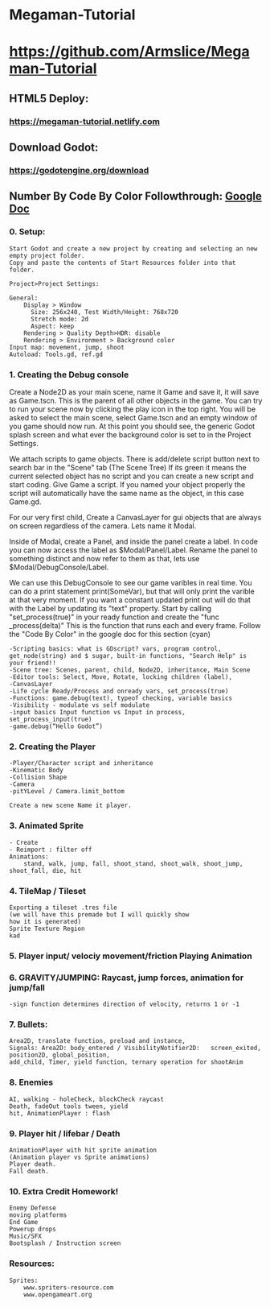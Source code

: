 # Megaman-Tutorial
# https://github.com/Armslice/Megaman-Tutorial

## HTML5 Deploy:
### https://megaman-tutorial.netlify.com

## Download Godot:
### https://godotengine.org/download

## Number By Code By Color Followthrough:  [Google Doc](https://docs.google.com/document/d/17_708wYdpQQjCvqxompUCOMqtMxhsSnsNSRo1mf8v6c/edit?usp=sharing)

### 0. Setup:

    Start Godot and create a new project by creating and selecting an new empty project folder.
    Copy and paste the contents of Start Resources folder into that folder.
    
	Project>Project Settings:
	
	General:
		Display > Window
          Size: 256x240, Test Width/Height: 768x720 
          Stretch mode: 2d
          Aspect: keep
		Rendering > Quality Depth>HDR: disable 
        Rendering > Environment > Background color
	Input map: movement, jump, shoot
	Autoload: Tools.gd, ref.gd

### 1. Creating the Debug console

Create a Node2D as your main scene, name it Game and save it, it will save as Game.tscn. This is the parent of all other objects in the game. You can try to run your scene now by clicking the play icon in the top right. You will be asked to select the main scene, select Game.tscn and an empty window of you game should now run. At this point you should see, the generic Godot splash screen and what ever the background color is set to in the Project Settings.

We attach scripts to game objects. There is add/delete script button next to search bar in the "Scene" tab (The Scene Tree) If its green it means the current selected object has no script and you can create a new script and start coding. Give Game a script. If you named your object properly the script will automatically have the same name as the object, in this case Game.gd.

For our very first child, Create a CanvasLayer for gui objects that are always on screen regardless of the camera. Lets name it Modal.

Inside of Modal, create a Panel, and inside the panel create a label. In code you can now access the label as $Modal/Panel/Label. Rename the panel to something distinct and now refer to them as that, lets use $Modal/DebugConsole/Label.

We can use this DebugConsole to see our game varibles in real time. You can do a print statement print(SomeVar), but that will only print the varible at that very moment. If you want a constant updated print out will do that with the Label by updating its "text" property. Start by calling "set_process(true)" in your ready function and create the "func _process(delta)" This is the function that runs each and every frame. Follow the "Code By Color" in the google doc for this section (cyan)

    -Scripting basics: what is GDscript? vars, program control, get_node(string) and $ sugar, built-in functions, "Search Help" is your friend!!
    -Scene tree: Scenes, parent, child, Node2D, inheritance, Main Scene
    -Editor tools: Select, Move, Rotate, locking children (label), 
    -CanvasLayer
    -Life cycle Ready/Process and onready vars, set_process(true)
    -Functions: game.debug(text), typeof checking, variable basics
    -Visibility - modulate vs self modulate
    -input basics Input function vs Input in process, 		set_process_input(true)
    -game.debug(“Hello Godot”)

### 2. Creating the Player<Character> 
    -Player/Character script and inheritance
	-Kinematic Body
	-Collision Shape
	-Camera
	-pitYLevel / Camera.limit_bottom
    
    Create a new scene Name it player.

### 3. Animated Sprite
	- Create 
	- Reimport : filter off
    Animations:
        stand, walk, jump, fall, shoot_stand, shoot_walk, shoot_jump, shoot_fall, die, hit

### 4. TileMap / Tileset
    Exporting a tileset .tres file 
    (we will have this premade but I will quickly show
    how it is generated)
    Sprite Texture Region
    kad

### 5. Player input/ velociy movement/friction Playing Animation
	

### 6. GRAVITY/JUMPING: Raycast, jump forces, animation for jump/fall
    -sign function determines direction of velocity, returns 1 or -1

### 7. Bullets: 
	Area2D, translate function, preload and instance, 
	Signals: Area2D: body_entered / VisibilityNotifier2D: 	screen_exited, position2D, global_position, 
	add_child, Timer, yield function, ternary operation for shootAnim

### 8. Enemies
	AI, walking - holeCheck, blockCheck raycast
	Death, fadeOut tools tween, yield
	hit, AnimationPlayer : flash

### 9. Player hit / lifebar / Death
	AnimationPlayer with hit sprite animation 
	(Animation player vs Sprite animations)
	Player death.
	Fall death.

### 10. Extra Credit Homework!
	
	Enemy Defense
	moving platforms
	End Game
	Powerup drops
	Music/SFX
    Bootsplash / Instruction screen


### Resources:
	Sprites:
		www.spriters-resource.com
		www.opengameart.org


